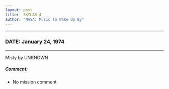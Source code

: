```yaml
---
layout: post
title:  SKYLAB 4
author: "NASA: Music to Wake Up By"
---
```


----
### DATE: January 24, 1974
----
Misty by UNKNOWN

##### Comment:
* No mission comment
